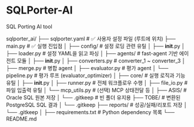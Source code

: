 # SQLPorter-AI
SQL Porting AI tool



sqlporter_ai/
├── sqlporter.yaml                  # ✅ 사용자 설정 파일 (루트에 위치)
├── main.py                         # ✅ 실행 진입점
│
├── config/                         # 설정 로딩 관련 유틸
│   ├── __init__.py
│   ├── loader.py                   # 설정 YAML을 읽고 파싱
│
├── agents/                         # fast-agent 기반 에이전트 모듈
│   ├── __init__.py
│   ├── converters.py               # converter_1 ~ converter_3
│   ├── merge.py                    # 병합 agent
│   ├── evaluator.py                # 평가 agent
│   └── pipeline.py                 # 평가 루프 (evaluator_optimizer)
│
├── core/                           # 실행 로직과 기능 유틸
│   ├── __init__.py
│   ├── runner.py                   # 전체 워크플로우 수행
│   ├── file_io.py                  # 파일 입출력 유틸
│   └── mcp_utils.py                # (선택) MCP 상태전달 등
│
├── ASIS/                           # Oracle SQL 원본 저장
│   └── .gitkeep                    # 빈 폴더 유지용
├── TOBE/                           # 변환된 PostgreSQL SQL 결과
│   └── .gitkeep
├── reports/                        # 성공/실패/리포트 저장
│   └── .gitkeep
│
├── requirements.txt               # Python dependency 목록
└── README.md
